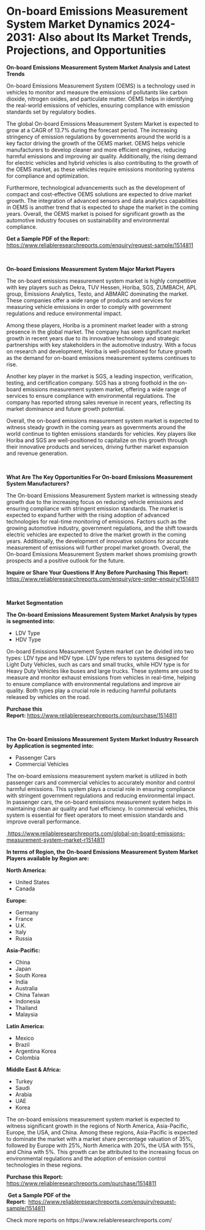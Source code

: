 <p><h1>On-board Emissions Measurement System Market Dynamics 2024-2031: Also about Its Market Trends, Projections, and Opportunities</h1></p><p><strong>On-board Emissions Measurement System Market Analysis and Latest Trends</strong></p>
<p><p>On-board Emissions Measurement System (OEMS) is a technology used in vehicles to monitor and measure the emissions of pollutants like carbon dioxide, nitrogen oxides, and particulate matter. OEMS helps in identifying the real-world emissions of vehicles, ensuring compliance with emission standards set by regulatory bodies.</p><p>The global On-board Emissions Measurement System Market is expected to grow at a CAGR of 13.7% during the forecast period. The increasing stringency of emission regulations by governments around the world is a key factor driving the growth of the OEMS market. OEMS helps vehicle manufacturers to develop cleaner and more efficient engines, reducing harmful emissions and improving air quality. Additionally, the rising demand for electric vehicles and hybrid vehicles is also contributing to the growth of the OEMS market, as these vehicles require emissions monitoring systems for compliance and optimization.</p><p>Furthermore, technological advancements such as the development of compact and cost-effective OEMS solutions are expected to drive market growth. The integration of advanced sensors and data analytics capabilities in OEMS is another trend that is expected to shape the market in the coming years. Overall, the OEMS market is poised for significant growth as the automotive industry focuses on sustainability and environmental compliance.</p></p>
<p><strong>Get a Sample PDF of the Report:&nbsp;</strong> <a href="https://www.reliableresearchreports.com/enquiry/request-sample/1514811">https://www.reliableresearchreports.com/enquiry/request-sample/1514811</a></p>
<p>&nbsp;</p>
<p><strong>On-board Emissions Measurement System Major Market Players</strong></p>
<p><p>The on-board emissions measurement system market is highly competitive with key players such as Dekra, TUV Hessen, Horiba, SGS, ZUMBACH, APL group, Emissions Analytics, Testo, and ABMARC dominating the market. These companies offer a wide range of products and services for measuring vehicle emissions in order to comply with government regulations and reduce environmental impact.</p><p>Among these players, Horiba is a prominent market leader with a strong presence in the global market. The company has seen significant market growth in recent years due to its innovative technology and strategic partnerships with key stakeholders in the automotive industry. With a focus on research and development, Horiba is well-positioned for future growth as the demand for on-board emissions measurement systems continues to rise.</p><p>Another key player in the market is SGS, a leading inspection, verification, testing, and certification company. SGS has a strong foothold in the on-board emissions measurement system market, offering a wide range of services to ensure compliance with environmental regulations. The company has reported strong sales revenue in recent years, reflecting its market dominance and future growth potential.</p><p>Overall, the on-board emissions measurement system market is expected to witness steady growth in the coming years as governments around the world continue to tighten emissions standards for vehicles. Key players like Horiba and SGS are well-positioned to capitalize on this growth through their innovative products and services, driving further market expansion and revenue generation.</p></p>
<p>&nbsp;</p>
<p><strong>What Are The Key Opportunities For On-board Emissions Measurement System Manufacturers?</strong></p>
<p><p>The On-board Emissions Measurement System market is witnessing steady growth due to the increasing focus on reducing vehicle emissions and ensuring compliance with stringent emission standards. The market is expected to expand further with the rising adoption of advanced technologies for real-time monitoring of emissions. Factors such as the growing automotive industry, government regulations, and the shift towards electric vehicles are expected to drive the market growth in the coming years. Additionally, the development of innovative solutions for accurate measurement of emissions will further propel market growth. Overall, the On-board Emissions Measurement System market shows promising growth prospects and a positive outlook for the future.</p></p>
<p><strong>Inquire or Share Your Questions If Any Before Purchasing This Report:</strong> <a href="https://www.reliableresearchreports.com/enquiry/pre-order-enquiry/1514811">https://www.reliableresearchreports.com/enquiry/pre-order-enquiry/1514811</a></p>
<p>&nbsp;</p>
<p><strong>Market Segmentation</strong></p>
<p><strong>The On-board Emissions Measurement System Market Analysis by types is segmented into:</strong></p>
<p><ul><li>LDV Type</li><li>HDV Type</li></ul></p>
<p><p>On-board Emissions Measurement System market can be divided into two types: LDV type and HDV type. LDV type refers to systems designed for Light Duty Vehicles, such as cars and small trucks, while HDV type is for Heavy Duty Vehicles like buses and large trucks. These systems are used to measure and monitor exhaust emissions from vehicles in real-time, helping to ensure compliance with environmental regulations and improve air quality. Both types play a crucial role in reducing harmful pollutants released by vehicles on the road.</p></p>
<p><strong>Purchase this Report:&nbsp;</strong><a href="https://www.reliableresearchreports.com/purchase/1514811">https://www.reliableresearchreports.com/purchase/1514811</a></p>
<p>&nbsp;</p>
<p><strong>The On-board Emissions Measurement System Market Industry Research by Application is segmented into:</strong></p>
<p><ul><li>Passenger Cars</li><li>Commercial Vehicles</li></ul></p>
<p><p>The on-board emissions measurement system market is utilized in both passenger cars and commercial vehicles to accurately monitor and control harmful emissions. This system plays a crucial role in ensuring compliance with stringent government regulations and reducing environmental impact. In passenger cars, the on-board emissions measurement system helps in maintaining clean air quality and fuel efficiency. In commercial vehicles, this system is essential for fleet operators to meet emission standards and improve overall performance.</p></p>
<p><a href="https://www.reliableresearchreports.com/global-on-board-emissions-measurement-system-market-r1514811">&nbsp;https://www.reliableresearchreports.com/global-on-board-emissions-measurement-system-market-r1514811</a></p>
<p><strong>In terms of Region, the On-board Emissions Measurement System Market Players available by Region are:</strong></p>
<p>
    <p> <strong> North America: </strong>
        <ul>
            <li>United States</li>
            <li>Canada</li>
        </ul>
        </p> 
    <p> <strong> Europe: </strong>
        <ul>
            <li>Germany</li>
            <li>France</li>
            <li>U.K.</li>
            <li>Italy</li>
            <li>Russia</li>
        </ul>
        </p> 
    <p> <strong> Asia-Pacific: </strong>
        <ul>
            <li>China</li>
            <li>Japan</li>
            <li>South Korea</li>
            <li>India</li>
            <li>Australia</li>
            <li>China Taiwan</li>
            <li>Indonesia</li>
            <li>Thailand</li>
            <li>Malaysia</li>
        </ul>
        </p> 
    <p> <strong> Latin America: </strong>
        <ul>
            <li>Mexico</li>
            <li>Brazil</li>
            <li>Argentina Korea</li>
            <li>Colombia</li>
        </ul>
        </p> 
    <p> <strong> Middle East & Africa: </strong>
        <ul>
            <li>Turkey</li>
            <li>Saudi</li>
            <li>Arabia</li>
            <li>UAE</li>
            <li>Korea</li>
        </ul>
    </p>
    </p>
<p><p>The on-board emissions measurement system market is expected to witness significant growth in the regions of North America, Asia-Pacific, Europe, the USA, and China. Among these regions, Asia-Pacific is expected to dominate the market with a market share percentage valuation of 35%, followed by Europe with 25%, North America with 20%, the USA with 15%, and China with 5%. This growth can be attributed to the increasing focus on environmental regulations and the adoption of emission control technologies in these regions.</p></p>
<p><strong>Purchase this Report: </strong><a href="https://www.reliableresearchreports.com/purchase/1514811">https://www.reliableresearchreports.com/purchase/1514811</a></p>
<p>&nbsp;<strong>Get a Sample PDF of the Report:&nbsp;&nbsp;</strong><a href="https://www.reliableresearchreports.com/enquiry/request-sample/1514811">https://www.reliableresearchreports.com/enquiry/request-sample/1514811</a></p>
<p><strong></strong></p>
<p>Check more reports on https://www.reliableresearchreports.com/</p>